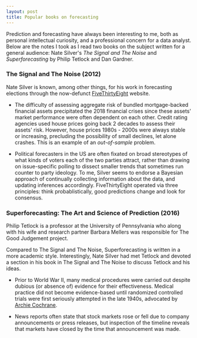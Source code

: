 ```yaml
---
layout: post
title: Popular books on forecasting
---
```


Prediction and forecasting have always been interesting to me, both as personal intellectual curiosity, and a professional concern for a data analyst. Below are the notes I took as I read two books on the subject written for a general audience: Nate Silver's _The Signal and The Noise_ and _Superforecasting_ by Philip Tetlock and Dan Gardner.

### The Signal and The Noise (2012)

Nate Silver is known, among other things, for his work in forecasting elections through the now-defunct [FiveThirtyEight](https://en.wikipedia.org/wiki/FiveThirtyEight) website.

- The difficulty of assessing aggregate risk of bundled mortgage-backed financial assets precipitated the 2018 financial crises since these assets' market performance were often dependent on each other. Credit rating agencies used house prices going back 2 decades to assess their assets' risk. However, house prices 1980s - 2000s were always stable or increasing, precluding the possibility of small declines, let alone crashes. This is an example of an _out-of-sample_ problem.

- Political forecasters in the US are often fixated on broad stereotypes of what kinds of voters each of the two parties attract, rather than drawing on issue-specific polling to dissect smaller trends that sometimes run counter to party ideology. To me, Silver seems to endorse a Bayesian approach of continually collecting information about the data, and updating inferences accordingly. FiveThirtyEight operated via three principles: think probablistically, good predictions change and look for consensus.

### Superforecasting: The Art and Science of Prediction (2016)

Philip Tetlock is a professor at the University of Pennsylvania who along with his wife and research partner Barbara Mellers was responsible for The Good Judgement project.

Compared to The Signal and The Noise, Superforecasting is written in a more academic style.  Interestingly, Nate Silver had met Tetlock and devoted a section in his book in The Signal and The Noise to discuss Tetlock and his ideas.

- Prior to World War II, many medical procedures were carried out despite dubious (or absence of) evidence for their effectiveness. Medical practice did not become evidence-based until randomized controlled trials were first seriously attempted in the late 1940s, advocated by [Archie Cochrane](https://en.wikipedia.org/wiki/Archie_Cochrane).

- News reports often state that stock markets rose or fell due to company announcements or press releases, but inspection of the timeline reveals that markets have closed by the time that announcement was made.